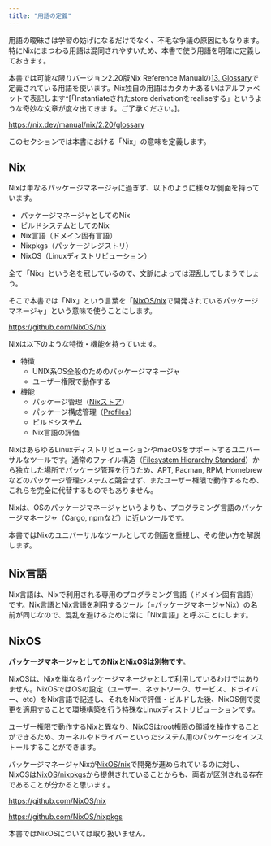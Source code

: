 ```yaml
---
title: "用語の定義"
---
```


用語の曖昧さは学習の妨げになるだけでなく、不毛な争議の原因にもなります。特にNixにまつわる用語は混同されやすいため、本書で使う用語を明確に定義しておきます。

本書では可能な限りバージョン2.20版Nix Reference Manualの[13. Glossary](https://nix.dev/manual/nix/2.20/glossary)で定義されている用語を使います。Nix独自の用語はカタカナあるいはアルファベットで表記します^[「Instantiateされたstore derivationをrealiseする」というような奇妙な文章が度々出てきます。ご了承ください。]。

https://nix.dev/manual/nix/2.20/glossary

このセクションでは本書における「Nix」の意味を定義します。

## Nix

Nixは単なるパッケージマネージャに過ぎず、以下のように様々な側面を持っています。

- パッケージマネージャとしてのNix
- ビルドシステムとしてのNix
- Nix言語（ドメイン固有言語）
- Nixpkgs（パッケージレジストリ）
- NixOS（Linuxディストリビューション）

全て「Nix」という名を冠しているので、文脈によっては混乱してしまうでしょう。

そこで本書では「Nix」という言葉を「[NixOS/nix](https://github.com/NixOS/nix)で開発されているパッケージマネージャ」という意味で使うことにします。

https://github.com/NixOS/nix

Nixは以下のような特徴・機能を持っています。

- 特徴
  - UNIX系OS全般のためのパッケージマネージャ
  - ユーザー権限で動作する
- 機能
  - パッケージ管理（[Nixストア](https://zenn.dev/asa1984/books/nix-introduction/viewer/06-nix-store)）
  - パッケージ構成管理（[Profiles](https://zenn.dev/asa1984/books/nix-introduction/viewer/12-profiles)）
  - ビルドシステム
  - Nix言語の評価

NixはあらゆるLinuxディストリビューションやmacOSをサポートするユニバーサルなツールです。通常のファイル構造（[Filesystem Hierarchy Standard](https://ja.wikipedia.org/wiki/Filesystem_Hierarchy_Standard)）から独立した場所でパッケージ管理を行うため、APT, Pacman, RPM, Homebrewなどのパッケージ管理システムと競合せず、またユーザー権限で動作するため、これらを完全に代替するものでもありません。

Nixは、OSのパッケージマネージャというよりも、プログラミング言語のパッケージマネージャ（Cargo, npmなど）に近いツールです。

本書ではNixのユニバーサルなツールとしての側面を重視し、その使い方を解説します。

## Nix言語

Nix言語は、Nixで利用される専用のプログラミング言語（ドメイン固有言語）です。Nix言語とNix言語を利用するツール（=パッケージマネージャNix）の名前が同じなので、混乱を避けるために常に「Nix言語」と呼ぶことにします。

## NixOS

**パッケージマネージャとしてのNixとNixOSは別物です**。

NixOSは、Nixを単なるパッケージマネージャとして利用しているわけではありません。NixOSではOSの設定（ユーザー、ネットワーク、サービス、ドライバー、etc）をNix言語で記述し、それをNixで評価・ビルドした後、NixOS側で変更を適用することで環境構築を行う特殊なLinuxディストリビューションです。

ユーザー権限で動作するNixと異なり、NixOSはroot権限の領域を操作することができるため、カーネルやドライバーといったシステム用のパッケージをインストールすることができます。

パッケージマネージャNixが[NixOS/nix](https://github.com/NixOS/nix)で開発が進められているのに対し、NixOSは[NixOS/nixpkgs](https://github.com/NixOS/nixpkgs)から提供されていることからも、両者が区別される存在であることが分かると思います。

https://github.com/NixOS/nix

https://github.com/NixOS/nixpkgs

本書ではNixOSについては取り扱いません。
